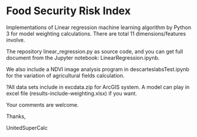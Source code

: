 # Food Security Risk Index

Implementations of Linear regression machine learning algorithm by Python 3 for model weighting calculations.
There are total 11 dimensions/features involve.



The repository linear_regression.py as source code, and you can get full document from the Jupyter notebook: LinearRegression.ipynb.

We also include a NDVI image analysis program in descarteslabsTest.ipynb for the variation of agricultural fields calculation. 

?All data sets include in excdata.zip for ArcGIS system. A model can play in excel file (results-include-weighting.xlsx) if you want.



Your comments are welcome.

Thanks,

UnitedSuperCalc
